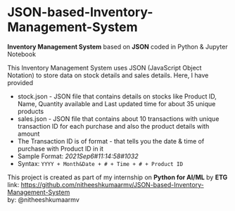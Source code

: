 # JSON-based-Inventory-Management-System
**Inventory Management System** based on **JSON** coded in Python &amp; Jupyter Notebook

This Inventory Management System uses JSON (JavaScript Object Notation) to store data on stock details and sales details.
Here, I have provided
* stock.json - JSON file that contains details on stocks like Product ID, Name, Quantity available and Last updated time for about 35 unique products
* sales.json - JSON file that contains about 10 transactions with unique transaction ID for each purchase and also the product details with amount
* The Transaction ID is of format - that tells you the date &amp; time of purchase with Product ID in it
* Sample Format: *2021Sep6#11:14:58#1032*    
* Syntax: ```YYYY + Month&Date + # + Time + # + Product ID```

This project is created as part of my internship on **Python for AI/ML** by **ETG**  <br />
link: https://github.com/nitheeshkumaarmv/JSON-based-Inventory-Management-System <br />
by: @nitheeshkumaarmv <br />
